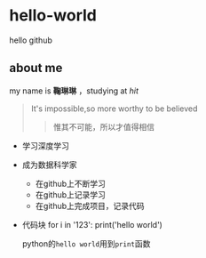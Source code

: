 # hello-world
hello github

## about me  
my name is **鞠琳琳** ，studying at *hit*  
> It's impossible,so more worthy to be believed
>
> >惟其不可能，所以才值得相信  

- 学习深度学习
- 成为数据科学家
  - 在github上不断学习
  - 在github上记录学习
  - 在github上完成项目，记录代码
- 代码块
        for i in '123':
          print('hello world')
  
  python的`hello world`用到`print`函数
